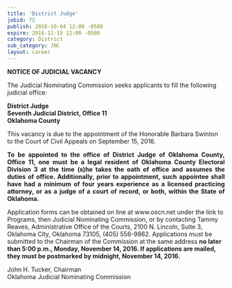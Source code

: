 ```yaml
---
title: 'District Judge'
jobid: 75
publish: 2016-10-04 12:00 -0500
expire: 2016-11-15 12:00 -0500
category: District
sub_category: JNC
layout: career
---
```

<div class="vacant">
<div class="rup-head">
<p class="centerText"><b>NOTICE OF JUDICIAL VACANCY</b></p>

<p>The Judicial Nominating Commission seeks applicants to fill the following judicial office:</p>
<p class="centerText">
<strong>District Judge</strong><br>
<strong>Seventh Judicial District, Office 11</strong><br>
<strong>Oklahoma County</strong></p>
</div>
<div class="rup-body">
<p>This vacancy is due to the appointment of the Honorable Barbara Swinton to the Court of Civil Appeals on September 15, 2016.</p>
<p class="innervacant" style="text-align: justify;">
<strong>
To be appointed to the office of District Judge of Oklahoma County, Office 11, one must be a legal resident of Oklahoma County Electoral Division 3 at the time (s)he takes the oath of office and assumes the duties of office.  Additionally, prior to appointment, such appointee shall have had a minimum of four years experience as a licensed practicing attorney, or as a judge of a court of record, or both, within the State of Oklahoma.
</strong>
</p>
<p>Application forms can be obtained on line at www.oscn.net  under the link to Programs, then Judicial Nominating Commission, or by contacting Tammy Reaves, Administrative Office of the Courts, 2100 N. Lincoln, Suite 3, Oklahoma City, Oklahoma  73105, (405) 556-9862.   Applications must be submitted to the Chairman of the Commission at the same address 
<strong>no later than 5:00 p.m., Monday, November 14, 2016.  If applications are mailed, they must be postmarked by midnight, November 14, 2016.</strong></p>
<p class="centerText">John H. Tucker, Chairman<br>
Oklahoma Judicial Nominating Commission</p>
</div>
</div>